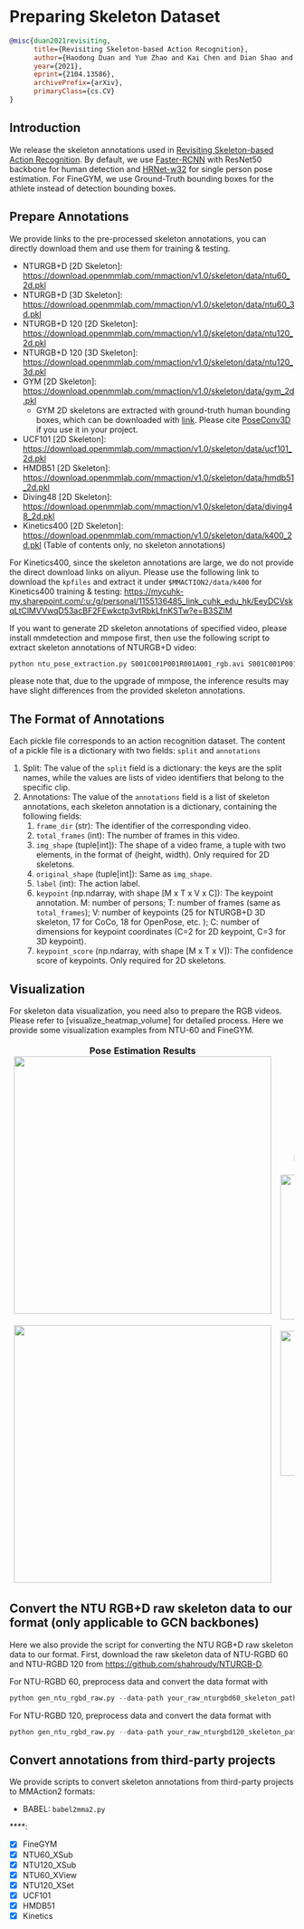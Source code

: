 # Preparing Skeleton Dataset

<!-- [DATASET] -->

```BibTeX
@misc{duan2021revisiting,
      title={Revisiting Skeleton-based Action Recognition},
      author={Haodong Duan and Yue Zhao and Kai Chen and Dian Shao and Dahua Lin and Bo Dai},
      year={2021},
      eprint={2104.13586},
      archivePrefix={arXiv},
      primaryClass={cs.CV}
}
```

## Introduction

We release the skeleton annotations used in [Revisiting Skeleton-based Action Recognition](https://arxiv.org/abs/2104.13586). By default, we use [Faster-RCNN](https://github.com/open-mmlab/mmdetection/blob/master/configs/faster_rcnn/faster_rcnn_r50_caffe_fpn_mstrain_1x_coco-person.py) with ResNet50 backbone for human detection and [HRNet-w32](https://github.com/open-mmlab/mmpose/blob/master/configs/body/2d_kpt_sview_rgb_img/topdown_heatmap/coco/hrnet_w32_coco_256x192.py) for single person pose estimation. For FineGYM, we use Ground-Truth bounding boxes for the athlete instead of detection bounding boxes.

## Prepare Annotations

We provide links to the pre-processed skeleton annotations, you can directly download them and use them for training & testing.

- NTURGB+D \[2D Skeleton\]: https://download.openmmlab.com/mmaction/v1.0/skeleton/data/ntu60_2d.pkl
- NTURGB+D \[3D Skeleton\]: https://download.openmmlab.com/mmaction/v1.0/skeleton/data/ntu60_3d.pkl
- NTURGB+D 120 \[2D Skeleton\]: https://download.openmmlab.com/mmaction/v1.0/skeleton/data/ntu120_2d.pkl
- NTURGB+D 120 \[3D Skeleton\]: https://download.openmmlab.com/mmaction/v1.0/skeleton/data/ntu120_3d.pkl
- GYM \[2D Skeleton\]: https://download.openmmlab.com/mmaction/v1.0/skeleton/data/gym_2d.pkl
  - GYM 2D skeletons are extracted with ground-truth human bounding boxes, which can be downloaded with [link](https://download.openmmlab.com/mmaction/pyskl/data/gym/gym_gt_bboxes.pkl). Please cite [PoseConv3D](https://arxiv.org/abs/2104.13586) if you use it in your project.
- UCF101 \[2D Skeleton\]: https://download.openmmlab.com/mmaction/v1.0/skeleton/data/ucf101_2d.pkl
- HMDB51 \[2D Skeleton\]: https://download.openmmlab.com/mmaction/v1.0/skeleton/data/hmdb51_2d.pkl
- Diving48 \[2D Skeleton\]: https://download.openmmlab.com/mmaction/v1.0/skeleton/data/diving48_2d.pkl
- Kinetics400 \[2D Skeleton\]: https://download.openmmlab.com/mmaction/v1.0/skeleton/data/k400_2d.pkl (Table of contents only, no skeleton annotations)

For Kinetics400, since the skeleton annotations are large, we do not provide the direct download links on aliyun. Please use the following link to download the `kpfiles` and extract it under `$MMACTION2/data/k400` for Kinetics400 training & testing: https://mycuhk-my.sharepoint.com/:u:/g/personal/1155136485_link_cuhk_edu_hk/EeyDCVskqLtClMVVwqD53acBF2FEwkctp3vtRbkLfnKSTw?e=B3SZlM

If you want to generate 2D skeleton annotations of specified video, please install mmdetection and mmpose first, then use the following script to extract skeleton annotations of NTURGB+D video:

```python
python ntu_pose_extraction.py S001C001P001R001A001_rgb.avi S001C001P001R001A001.pkl
```

please note that, due to the upgrade of mmpose, the inference results may have slight differences from the provided skeleton annotations.

## The Format of Annotations

Each pickle file corresponds to an action recognition dataset. The content of a pickle file is a dictionary with two fields: `split` and `annotations`

1. Split: The value of the `split` field is a dictionary: the keys are the split names, while the values are lists of video identifiers that belong to the specific clip.
2. Annotations: The value of the `annotations` field is a list of skeleton annotations, each skeleton annotation is a dictionary, containing the following fields:
   1. `frame_dir` (str): The identifier of the corresponding video.
   2. `total_frames` (int): The number of frames in this video.
   3. `img_shape` (tuple\[int\]): The shape of a video frame, a tuple with two elements, in the format of (height, width). Only required for 2D skeletons.
   4. `original_shape` (tuple\[int\]): Same as `img_shape`.
   5. `label` (int): The action label.
   6. `keypoint` (np.ndarray, with shape \[M x T x V x C\]): The keypoint annotation. M: number of persons; T: number of frames (same as `total_frames`); V: number of keypoints (25 for NTURGB+D 3D skeleton, 17 for CoCo, 18 for OpenPose, etc. ); C: number of dimensions for keypoint coordinates (C=2 for 2D keypoint, C=3 for 3D keypoint).
   7. `keypoint_score` (np.ndarray, with shape \[M x T x V\]): The confidence score of keypoints. Only required for 2D skeletons.

## Visualization

For skeleton data visualization, you need also to prepare the RGB videos. Please refer to \[visualize_heatmap_volume\] for detailed process. Here we provide some visualization examples from NTU-60 and FineGYM.

<table>
<thead>
  <tr>
    <td>
<div align="center">
  <b> Pose Estimation Results </b>
  <br/>
  <img src="https://user-images.githubusercontent.com/34324155/116529341-6fc95080-a90f-11eb-8f0d-57fdb35d1ba4.gif" width="455"/>
  <br/>
  <br/>
  <img src="https://user-images.githubusercontent.com/34324155/116531676-04cd4900-a912-11eb-8db4-a93343bedd01.gif" width="455"/>
</div></td>
    <td>
<div align="center">
  <b> Keypoint Heatmap Volume Visualization </b>
  <br/>
  <img src="https://user-images.githubusercontent.com/34324155/116529336-6dff8d00-a90f-11eb-807e-4d9168997655.gif" width="256"/>
  <br/>
  <br/>
  <img src="https://user-images.githubusercontent.com/34324155/116531658-00a12b80-a912-11eb-957b-561c280a86da.gif" width="256"/>
</div></td>
    <td>
<div align="center">
  <b> Limb Heatmap Volume Visualization </b>
  <br/>
  <img src="https://user-images.githubusercontent.com/34324155/116529322-6a6c0600-a90f-11eb-81df-6fbb36230bd0.gif" width="256"/>
  <br/>
  <br/>
  <img src="https://user-images.githubusercontent.com/34324155/116531649-fed76800-a911-11eb-8ca9-0b4e58f43ad9.gif" width="256"/>
</div></td>
  </tr>
</thead>
</table>

## Convert the NTU RGB+D raw skeleton data to our format (only applicable to GCN backbones)

Here we also provide the script for converting the NTU RGB+D raw skeleton data to our format.
First, download the raw skeleton data of NTU-RGBD 60 and NTU-RGBD 120 from https://github.com/shahroudy/NTURGB-D.

For NTU-RGBD 60, preprocess data and convert the data format with

```python
python gen_ntu_rgbd_raw.py --data-path your_raw_nturgbd60_skeleton_path --ignored-sample-path NTU_RGBD_samples_with_missing_skeletons.txt --out-folder your_nturgbd60_output_path --task ntu60
```

For NTU-RGBD 120, preprocess data and convert the data format with

```python
python gen_ntu_rgbd_raw.py --data-path your_raw_nturgbd120_skeleton_path --ignored-sample-path NTU_RGBD120_samples_with_missing_skeletons.txt --out-folder your_nturgbd120_output_path --task ntu120
```

## Convert annotations from third-party projects

We provide scripts to convert skeleton annotations from third-party projects to MMAction2 formats:

- BABEL: `babel2mma2.py`

\*\*\*\*:

- [x] FineGYM
- [x] NTU60_XSub
- [x] NTU120_XSub
- [x] NTU60_XView
- [x] NTU120_XSet
- [x] UCF101
- [x] HMDB51
- [x] Kinetics
